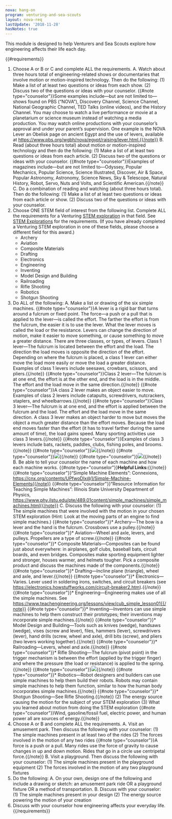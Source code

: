 ```yaml
---
nova: hang-on
program: venturing-and-sea-scouts
layout: nova-req
lastUpdate: '2018-11-28'
hasNotes: true
---
```


This module is designed to help Venturers and Sea Scouts explore how engineering affects their life each day.

{{#requirements}}
1. Choose A or B or C and complete ALL the requirements.
    A. Watch about three hours total of engineering-related shows or documentaries that involve motion or motion-inspired technology. Then do the following:
        (1) Make a list of at least two questions or ideas from each show.
        (2) Discuss two of the questions or ideas with your counselor.
        {{#note type="counselor"}}Some examples include—but are not limited to—shows found on PBS (“NOVA”), Discovery Channel, Science Channel, National Geographic Channel, TED Talks (online videos), and the History Channel. You may choose to watch a live performance or movie at a planetarium or science museum instead of watching a media production. You may watch online productions with your counselor’s approval and under your parent’s supervision. One example is the NOVA Lever an Obelisk page on ancient Egypt and the use of levers, available at https://www.pbs.org/wgbh/nova/egypt/raising/lever.html.{{/note}}
    B. Read (about three hours total) about motion or motion-inspired technology and then do the following:
        (1) Make a list of at least two questions or ideas from each article.
        (2) Discuss two of the questions or ideas with your counselor.
        {{#note type="counselor"}}Examples of magazines include—but are not limited to—Odyssey, Popular Mechanics, Popular Science, Science Illustrated, Discover, Air & Space, Popular Astronomy, Astronomy, Science News, Sky & Telescope, Natural History, Robot, Servo, Nuts and Volts, and Scientific American.{{/note}}
    C. Do a combination of reading and watching (about three hours total). Then do the following:
        (1) Make a list of at least two questions or ideas from each article or show.
        (2) Discuss two of the questions or ideas with your counselor.
2. Choose ONE STEM field of interest from the following list. Complete ALL the requirements for a Venturing [STEM exploration](../../venturing-and-sea-scouts-explorations/) in that field. See [STEM Explorations](../../venturing-and-sea-scouts-explorations/) for the requirements. (If you have already completed a Venturing STEM exploration in one of these fields, please choose a different field for this award.)
    * Archery
    * Aviation
    * Composite Materials
    * Drafting
    * Electronics
    * Engineering
    * Inventing
    * Model Design and Building
    * Railroading
    * Rifle Shooting
    * Robotics
    * Shotgun Shooting
3. Do ALL of the following:
    A. Make a list or drawing of the six simple machines.
        {{#note type="counselor"}}A lever is a rigid bar that turns around a fulcrum or fixed point. The force—a push or a pull that is applied to the lever—is called the effort. The farther the effort is from the fulcrum, the easier it is to use the lever. What the lever moves is called the load or the resistance. Levers can change the direction of motion, make it easier to move something, or cause something to move a greater distance. There are three classes, or types, of levers. Class 1 lever—The fulcrum is located between the effort and the load. The direction the load moves is opposite the direction of the effort.  Depending on where the fulcrum is placed, a class 1 lever can either move the load more easily or move the load a greater distance. Examples of class 1 levers include seesaws, crowbars, scissors, and pliers.{{/note}}
        {{#note type="counselor"}}Class 2 lever—The fulcrum is at one end, the effort is at the other end, and the load is in the middle.  The effort and the load move in the same direction.{{/note}}
        {{#note type="counselor"}}A class 2 lever makes an object easier to move. Examples of class 2 levers include catapults, screwdrivers, nutcrackers, staplers, and wheelbarrows.{{/note}}
        {{#note type="counselor"}}Class 3 lever—The fulcrum is at one end, and the effort is applied between the fulcrum and the load.  The effort and the load move in the same direction. A class 3 lever makes an object harder to move but moves the object a much greater distance than the effort moves. Because the load end moves faster than the effort (it has to travel farther during the same amount of time), the load gains speed.  Many sporting activities use class 3 levers.{{/note}}
        {{#note type="counselor"}}Examples of class 3 levers include bats, rackets, paddles, clubs, fishing poles, and brooms.{{/note}}
        {{#note type="counselor"}}<img src="levers.png" class="W(100%) H(a)">{{/note}}
        {{#note type="counselor"}}<img src="simple-machines.png" class="W(100%) H(a)">{{/note}}
        {{#note type="counselor"}}<img src="screw-and-pulley.png" class="W(100%) H(a)">{{/note}}
    B. Be able to tell your counselor the name of each machine and how each machine works.
        {{#note type="counselor"}}**Helpful Links:**{{/note}}
        {{#note type="counselor"}}“Simple Machine Elements”: Connexions, https://cnx.org/contents/UPfwoDlx@1/Simple-Machine-Elements{{/note}}
        {{#note type="counselor"}}“Resource Information for Teaching Simple Machines”: Illinois State University Department of Physics, https://www.phy.ilstu.edu/pte/489.01content/simple_machines/simple_machines.html{{/note}}
    C. Discuss the following with your counselor:
        (1) The simple machines that were involved with the motion in your chosen STEM exploration (Hint: Look at the moving parts of an engine to find simple machines.)
            {{#note type="counselor"}}* Archery—The bow is a lever and the hand is the fulcrum. Crossbows use a pulley.{{/note}}
            {{#note type="counselor"}}* Aviation—Wheel and axle, levers, and pulleys. Propellers are a type of screw.{{/note}}
            {{#note type="counselor"}}* Composite Materials—Composites can be found just about everywhere: in airplanes, golf clubs, baseball bats, circuit boards, and even bridges. Composites make sporting equipment lighter and stronger, houses warmer, and helmets tougher. Pick a composite product and discuss the machines made of the components.{{/note}}
            {{#note type="counselor"}}* Drafting—Incline plane (triangle), wheel and axle, and lever.{{/note}}
            {{#note type="counselor"}}* Electronics—Varies. Lever used in soldering irons, switches, and circuit breakers (see https://electronics.howstuffworks.com/circuit-breaker2.htm).{{/note}}
            {{#note type="counselor"}}* Engineering—Engineering makes use of all the simple machines. See https://www.teachengineering.org/lessons/view/cub_simple_lesson01{{/note}}
            {{#note type="counselor"}}* Inventing—Inventors can use simple machines to help them construct their prototypes; their inventions may incorporate simple machines.{{/note}}
            {{#note type="counselor"}}* Model Design and Building—Tools such as knives (wedge), handsaws (wedge), vises (screw and lever), files, hammers (lever), screwdrivers (lever), hand drills (screw, wheel and axle), drill bits (screw), and pliers (two levers working together).{{/note}}
            {{#note type="counselor"}}* Railroading—Levers, wheel and axle.{{/note}}
            {{#note type="counselor"}}* Rifle Shooting—The fulcrum (pivot point) in the trigger mechanism is between the effort (applied by the trigger finger) and where the pressure (the load or resistance) is applied to the spring.{{/note}}
            {{#note type="counselor"}}<img src="trigger-mechanism.png" class="W(100%) H(a)">{{/note}}
            {{#note type="counselor"}}* Robotics—Robot designers and builders can use simple machines to help them build their robots. Robots may contain simple machines to help them function, similar to how the human body incorporates simple machines.{{/note}}
            {{#note type="counselor"}}* Shotgun Shooting—See Rifle Shooting.{{/note}}
        (2) The energy source causing the motion for the subject of your STEM exploration
        (3) What you learned about motion from doing the STEM exploration
            {{#note type="counselor"}}Wind, gasoline/fossil fuel, electric power, and human power all are sources of energy.{{/note}}
4. Choose A or B and complete ALL the requirements.
    A. Visit an amusement park. Then discuss the following with your counselor:
        (1) The simple machines present in at least two of the rides
        (2) The forces involved in the motion of any two rides
            {{#note type="counselor"}}A force is a push or a pull. Many rides use the force of gravity to cause changes in up and down motion. Rides that go in a circle use centripetal force.{{/note}}
    B. Visit a playground. Then discuss the following with your counselor:
        (1) The simple machines present in the playground equipment
        (2) The forces involved in the motion of any two playground fixtures
5. Do the following:
    A. On your own, design one of the following and include a drawing or sketch: an amusement park ride OR a playground fixture OR a method of transportation.
    B. Discuss with your counselor:
        (1) The simple machines present in your design
        (2) The energy source powering the motion of your creation
6. Discuss with your counselor how engineering affects your everyday life.
{{/requirements}}
